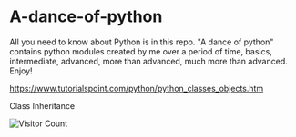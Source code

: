 # A-dance-of-python
All you need to know about Python is in this repo. "A dance of python" contains python modules created by me over a period of time, basics, intermediate, advanced, more than advanced, much more than advanced. Enjoy!

https://www.tutorialspoint.com/python/python_classes_objects.htm

Class Inheritance

![Visitor Count](https://profile-counter.glitch.me/rajatmw1999/count.svg)
